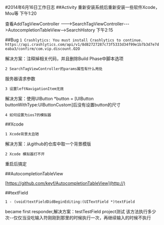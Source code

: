 #2014年6月16日工作日志
##Activity
重新安装系统后重新安装一些软件Xcode，Mou等 下午1:20

查看AddTagViewController --->SearchTagViewController--->AutocompletionTableView-->SearchHistory 下午2:15

##Bug
`1 Crashlytics: You must install Crashlytics to continue. https://api.crashlytics.com/api/v1/8d82727287c73f5333d34f99e1b7b3d7e7deaba3/confirm/com.vip.discount.O2O`

解决方案：注释掉相关代码，并且删除Build Phase中脚本选项

`2 SearchTagViewController的params属性有什么用处`

服务器请求参数

`3 设置leftNavigationItem无效`

解决方案：使用UIButton *button = [UIButton buttonWithType:UIButtonCustom]后没有设置button的尺寸

`4 如何设置为ios7的模拟器`

##Xcode

`1 Xcode背景太丑陋`

解决方案：从github的仓库中取一个背景模版

`2 Xcode 模拟器打不开`

重启后搞定


##AutocompletionTableView

[https://github.com/keyf/AutocompletionTableView](http://)

##textField

`1 - (void)textFieldDidBeginEditing:(UITextField *)textField`

 became first responder,解决方案：testTestField project测试 该方法执行多少次--仅仅当没吃输入符刚刚到那里的时候执行一次，再继续输入的时候不执行
 
